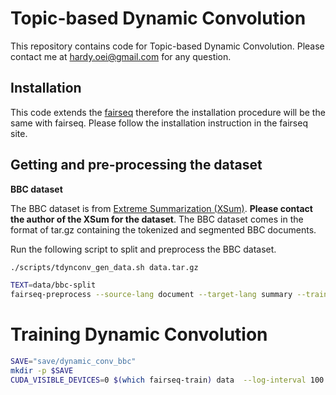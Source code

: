 # Topic-based Dynamic Convolution 

This repository contains code for Topic-based Dynamic Convolution. Please contact me at hardy.oei@gmail.com for any question.

## Installation

This code extends the [fairseq](https://github.com/pytorch/fairseq) therefore the installation procedure will be the same with fairseq. Please follow the installation instruction in the fairseq site.

## Getting and pre-processing the dataset

**BBC dataset**

The BBC dataset is from [Extreme Summarization (XSum)](https://github.com/EdinburghNLP/XSum). **Please contact the author of the XSum for the dataset**.  The BBC dataset comes in the format of tar.gz containing the tokenized and segmented BBC documents.

Run the following script to split and preprocess the BBC dataset.

```bash
./scripts/tdynconv_gen_data.sh data.tar.gz

TEXT=data/bbc-split
fairseq-preprocess --source-lang document --target-lang summary --trainpref $TEXT/train --validpref $TEXT/validation --testpref $TEXT/test --destdir ./data --joined-dictionary --nwordstgt 50000 --nwordssrc 50000 --workers 8
```

# Training Dynamic Convolution
```bash
SAVE="save/dynamic_conv_bbc"
mkdir -p $SAVE
CUDA_VISIBLE_DEVICES=0 $(which fairseq-train) data  --log-interval 100 --no-progress-bar --max-update 30000 --share-all-embeddings --optimizer adam --adam-betas '(0.9, 0.98)' --clip-norm 0.0 --weight-decay 1e-3 --criterion label_smoothed_cross_entropy --label-smoothing 0.1 --min-lr 1e-09 --update-freq 16 --attention-dropout 0.1 --keep-last-epochs 10 --ddp-backend=no_c10d  --lr-scheduler cosine --warmup-init-lr 1e-7 --warmup-updates 10000 --lr-shrink 1 --max-lr 0.001 --lr 1e-7 --min-lr 1e-9 --t-mult 1 --lr-period-updates 20000 --arch lightconv --save-dir $SAVE --dropout 0.3 --attention-dropout 0.1 --weight-dropout 0.1  --encoder-glu 1 --decoder-glu 1 --max-tokens 3584
```





